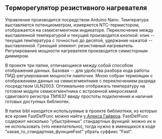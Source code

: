 ## Терморегулятор резистивного нагревателя

Управление производится посредством Arduino Nano. Температура выставляется потенциометром, измеряется NTC-термистором, отображается на семисегментном индикаторе. Переключение между выставленной температурой и текущей производится кнопкой: клик -- текущая температура с точностью до десятой, удержание нажатой -- выставленной. Греющий элемент: резистивный нагреватель. Регулирование мощности нагревателя производится симисторным диммером.

В проекте три папки, отличающиеся между собой способом отображения данных. Базовая -- для удобства разбора кода работы ПИД-регулирования мощности лампочки. Мною собран термоящик с отображением данных на семисегментнике с переключением разряда посредством ULN2003. Оптимальнее отображать температуру на готовом модуле семисегментника с встроенной микросхемой сдвигового регистра TM1637 ввиду простоты подключения и наличия готовых доступных библиотек.

В папке bibl находятся используемые в проекте библиотеки, из которых все кроме FastDefFunc можно найти [у Алекса Гайвера](https://github.com/GyverLibs). FastDefFunc содержит несколько "убыстрённых" стандартных функций:  можно их и не использовать (что нежелательно), тогда нужно в имеющихся в коде "какая_то_стандартная_функцияFast" убрать суффикс "Fast".
